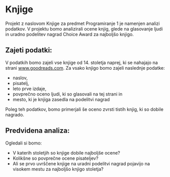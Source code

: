 # Knjige

Projekt z naslovom Knjige za predmet Programiranje 1 je namenjen analizi podatkov. 
V projektu bomo analizirali ocene knjig, glede na glasovanje ljudi in uradno podelitev nagrad Choice Award za najboljšo knjigo.

## Zajeti podatki:
V podatkih bomo zajeli vse knjige od 14. stoletja naprej, ki se nahajajo na strani www.goodreads.com. Za vsako knjigo bomo zajeli naslednje podatke:
- naslov,
- pisatelj,
- leto prve izdaje,
- povprečno oceno ljudi, ki so glasovali na tej strani in
- mesto, ki je knjiga zasedla na podelitvi nagrad

Poleg teh podatkov, bomo primerjali še oceno zvrsti tistih knjig, ki so dobile nagrado.

## Predvidena analiza:
Ogledali si bomo:
- V katerih stoletjih so knjige dobile najboljše ocene? 
- Kolikšne so povprečne ocene pisateljev?
- Ali se prvo uvrščene knjige na uradni podelitvi nagrad pojavijo na visokem mestu za najboljšo knjigo stoletja?

